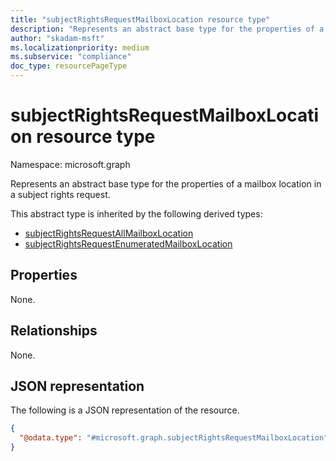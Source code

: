 ```yaml
---
title: "subjectRightsRequestMailboxLocation resource type"
description: "Represents an abstract base type for the properties of a mailbox location in a subject rights request."
author: "skadam-msft"
ms.localizationpriority: medium
ms.subservice: "compliance"
doc_type: resourcePageType
---
```


# subjectRightsRequestMailboxLocation resource type

Namespace: microsoft.graph

Represents an abstract base type for the properties of a mailbox location in a subject rights request.

This abstract type is inherited by the following derived types:
- [subjectRightsRequestAllMailboxLocation](../resources/subjectrightsrequestallmailboxlocation.md)
- [subjectRightsRequestEnumeratedMailboxLocation](../resources/subjectrightsrequestenumeratedmailboxlocation.md)

## Properties
None.

## Relationships
None.

## JSON representation
The following is a JSON representation of the resource.
<!-- {
  "blockType": "resource",
  "@odata.type": "microsoft.graph.subjectRightsRequestMailboxLocation"
}
-->
``` json
{
  "@odata.type": "#microsoft.graph.subjectRightsRequestMailboxLocation"
}
```

